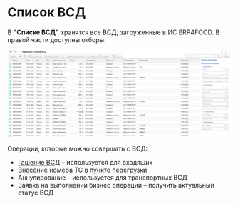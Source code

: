 # Список ВСД

В **"Списке ВСД"** хранятся все ВСД, загруженные в ИС ERP4FOOD. В правой части доступны отборы.

[![1][1]][1]

Операции, которые можно совершать с ВСД:

- [Гашение ВСД](ExtinguishingIncomingVSD.md) – используется для входящих
- Внесение номера ТС в пункте перегрузки
- Аннулирование – используется для транспортных ВСД
- Заявка на выполнении бизнес операции – получить актуальный статус ВСД

[1]: ListOfVsd.assets/1.png
